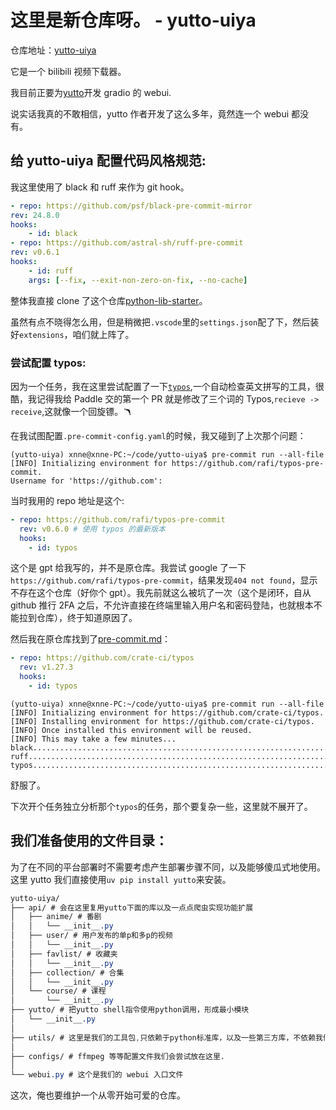 # 这里是新仓库呀。 - yutto-uiya

仓库地址：[yutto-uiya](https://github.com/MrXnneHang/yutto-uiya)<br>

它是一个 bilibili 视频下载器。<br>

我目前正要为[yutto](https://github.com/yutto-dev/yutto)开发 gradio 的 webui.<br>

说实话我真的不敢相信，yutto 作者开发了这么多年，竟然连一个 webui 都没有。<br>

## 给 yutto-uiya 配置代码风格规范:

我这里使用了 black 和 ruff 来作为 git hook。<br>

```yaml
- repo: https://github.com/psf/black-pre-commit-mirror
rev: 24.8.0
hooks:
    - id: black
- repo: https://github.com/astral-sh/ruff-pre-commit
rev: v0.6.1
hooks:
    - id: ruff
    args: [--fix, --exit-non-zero-on-fix, --no-cache]
```

整体我直接 clone 了这个仓库[python-lib-starter](https://github.com/ShigureLab/python-lib-starter)。<br>

虽然有点不晓得怎么用，但是稍微把`.vscode`里的`settings.json`配了下，然后装好`extensions`，咱们就上阵了。<br>

### 尝试配置 typos:

因为一个任务，我在这里尝试配置了一下[`typos`](https://github.com/crate-ci/typos),一个自动检查英文拼写的工具，很酷，我记得我给 Paddle 交的第一个 PR 就是修改了三个词的 Typos,`recieve -> receive`,这就像一个回旋镖。🪃<br>

在我试图配置`.pre-commit-config.yaml`的时候，我又碰到了上次那个问题：

```shell
(yutto-uiya) xnne@xnne-PC:~/code/yutto-uiya$ pre-commit run --all-file
[INFO] Initializing environment for https://github.com/rafi/typos-pre-commit.
Username for 'https://github.com':
```

当时我用的 repo 地址是这个:<br>

```yaml
- repo: https://github.com/rafi/typos-pre-commit
  rev: v0.6.0 # 使用 typos 的最新版本
  hooks:
    - id: typos
```

这个是 gpt 给我写的，并不是原仓库。我尝试 google 了一下`https://github.com/rafi/typos-pre-commit`，结果发现`404 not found`，显示不存在这个仓库（好你个 gpt）。我先前就这么被坑了一次（这个是闭环，自从 github 推行 2FA 之后，不允许直接在终端里输入用户名和密码登陆，也就根本不能拉到仓库），终于知道原因了。<br>

然后我在原仓库找到了[pre-commit.md](https://github.com/crate-ci/typos/blob/master/docs/pre-commit.md)：<br>

```yaml
- repo: https://github.com/crate-ci/typos
  rev: v1.27.3
  hooks:
    - id: typos
```

```shell
(yutto-uiya) xnne@xnne-PC:~/code/yutto-uiya$ pre-commit run --all-file
[INFO] Initializing environment for https://github.com/crate-ci/typos.
[INFO] Installing environment for https://github.com/crate-ci/typos.
[INFO] Once installed this environment will be reused.
[INFO] This may take a few minutes...
black....................................................................Passed
ruff.....................................................................Passed
typos....................................................................Passed
```

舒服了。<br>

下次开个任务独立分析那个`typos`的任务，那个要复杂一些，这里就不展开了。<br>

## 我们准备使用的文件目录：

为了在不同的平台部署时不需要考虑产生部署步骤不同，以及能够傻瓜式地使用。这里 yutto 我们直接使用`uv pip install yutto`来安装。<br>

```css
yutto-uiya/
├── api/ # 会在这里复用yutto下面的库以及一点点爬虫实现功能扩展
│   ├── anime/ # 番剧
│   │   └── __init__.py
│   ├── user/ # 用户发布的单p和多p的视频
│   │   └── __init__.py
│   ├── favlist/ # 收藏夹
│   │   └── __init__.py
│   ├── collection/ # 合集
│   │   └── __init__.py
│   └── course/ # 课程
│       └── __init__.py
├── yutto/ # 把yutto shell指令使用python调用，形成最小模块
│   └── __init__.py
│
├── utils/ # 这里是我们的工具包,只依赖于python标准库，以及一些第三方库，不依赖我们自己写的代码
│
├── configs/ # ffmpeg 等等配置文件我们会尝试放在这里.
│
└── webui.py # 这个是我们的 webui 入口文件
```

这次，俺也要维护一个从零开始可爱的仓库。<br>
